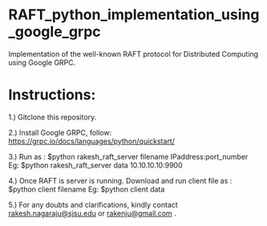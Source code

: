 # RAFT_python_implementation_using_google_grpc
Implementation of the well-known RAFT protocol for Distributed Computing using Google GRPC.

# Instructions:
1.) Gitclone this repository.

2.) Install Google GRPC, follow: https://grpc.io/docs/languages/python/quickstart/

3.) Run as : $python rakesh_raft_server filename IPaddress:port_number  
      Eg: $python rakesh_raft_server data 10.10.10.10:9900
      
4.) Once RAFT is server is running. Download and run client file as : $python client filename
      Eg: $python client data

5.) For any doubts and clarifications, kindly contact rakesh.nagaraju@sjsu.edu or rakenju@gmail.com .
